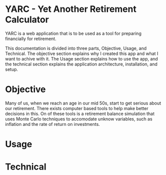 # YARC - Yet Another Retirement Calculator

YARC is a web application that is to be used as a tool for preparing financially for retirement. 

This documentation is divided into three parts, Objective, Usage, and Technical. The objective section explains why I created this app and what I want to achive with it.
The Usage section explains how to use the app, and the technical section explains the application architecture, installation, and setup.


# Objective

Many of us, when we reach an age in our mid 50s, start to get serious about our retirement. There exists computer based tools to help make better decisions in this. On of these tools is a retirement balance simulation that uses Monte Carlo techniques to accomodate unknow variables, such as inflation and the rate of return on investments.

# Usage


# Technical






